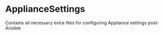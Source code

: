 # ApplianceSettings
Contains all necessary extra files for configuring Appliance settings post-Ansible

